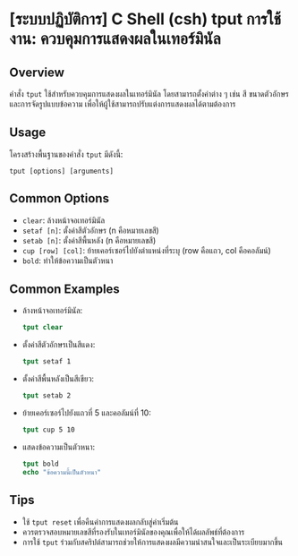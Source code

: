 # [ระบบปฏิบัติการ] C Shell (csh) tput การใช้งาน: ควบคุมการแสดงผลในเทอร์มินัล

## Overview
คำสั่ง `tput` ใช้สำหรับควบคุมการแสดงผลในเทอร์มินัล โดยสามารถตั้งค่าต่าง ๆ เช่น สี ขนาดตัวอักษร และการจัดรูปแบบข้อความ เพื่อให้ผู้ใช้สามารถปรับแต่งการแสดงผลได้ตามต้องการ

## Usage
โครงสร้างพื้นฐานของคำสั่ง `tput` มีดังนี้:
```
tput [options] [arguments]
```

## Common Options
- `clear`: ล้างหน้าจอเทอร์มินัล
- `setaf [n]`: ตั้งค่าสีตัวอักษร (n คือหมายเลขสี)
- `setab [n]`: ตั้งค่าสีพื้นหลัง (n คือหมายเลขสี)
- `cup [row] [col]`: ย้ายเคอร์เซอร์ไปยังตำแหน่งที่ระบุ (row คือแถว, col คือคอลัมน์)
- `bold`: ทำให้ข้อความเป็นตัวหนา

## Common Examples
- ล้างหน้าจอเทอร์มินัล:
  ```csh
  tput clear
  ```

- ตั้งค่าสีตัวอักษรเป็นสีแดง:
  ```csh
  tput setaf 1
  ```

- ตั้งค่าสีพื้นหลังเป็นสีเขียว:
  ```csh
  tput setab 2
  ```

- ย้ายเคอร์เซอร์ไปยังแถวที่ 5 และคอลัมน์ที่ 10:
  ```csh
  tput cup 5 10
  ```

- แสดงข้อความเป็นตัวหนา:
  ```csh
  tput bold
  echo "ข้อความนี้เป็นตัวหนา"
  ```

## Tips
- ใช้ `tput reset` เพื่อคืนค่าการแสดงผลกลับสู่ค่าเริ่มต้น
- ควรตรวจสอบหมายเลขสีที่รองรับในเทอร์มินัลของคุณเพื่อให้ได้ผลลัพธ์ที่ต้องการ
- การใช้ `tput` ร่วมกับสคริปต์สามารถช่วยให้การแสดงผลมีความน่าสนใจและเป็นระเบียบมากขึ้น